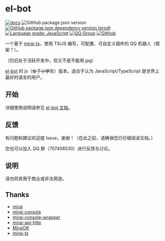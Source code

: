 # el-bot

[![docs](https://github.com/ElpsyCN/el-bot-docs/workflows/docs/badge.svg)](https://docs.bot.elpsy.cn/)
![GitHub package.json version](https://img.shields.io/github/package-json/v/ElpsyCN/el-bot)
[![GitHub package.json dependency version (prod)](https://img.shields.io/github/package-json/dependency-version/ElpsyCN/el-bot/mirai-ts)](https://github.com/YunYouJun/mirai-ts)
[![Language grade: JavaScript](https://img.shields.io/lgtm/grade/javascript/g/ElpsyCN/el-bot.svg?logo=lgtm&logoWidth=18)](https://lgtm.com/projects/g/ElpsyCN/el-bot/context:javascript)
[![QQ Group](https://img.shields.io/badge/qq%20group-707408530-12B7F5)](https://shang.qq.com/wpa/qunwpa?idkey=5b0eef3e3256ce23981f3b0aa2457175c66ca9194efd266fd0e9a7dbe43ed653)
[![GitHub](https://img.shields.io/github/license/ElpsyCN/el-bot)](https://github.com/ElpsyCN/el-bot/blob/master/LICENSE)

一个基于 [mirai-ts](https://github.com/YunYouJun/mirai-ts)，使用 TS/JS 编写，可配置、可自定义插件的 QQ 机器人（框架？）。

（仍旧处于活跃开发中，但又不是不能用.jpg）

[el-bot](https://docs.bot.elpsy.cn/) 的 js（~~女子小学生~~）版本。适合于认为 JavaScript/TypeScript 是世界上最好的语言的用户。

## 开始

详细使用说明请参见 [el-bot 文档](https://docs.bot.elpsy.cn/js/)。

## 反馈

有问题和建议欢迎提 Issue，谢谢！（在此之前，请确保您已仔细阅读文档。）

您也可以加入 QQ 群（707408530）进行反馈与讨论。

## 说明

请勿将其用于商业或非法用途。

## Thanks

- [mirai](https://github.com/mamoe/mirai)
- [mirai-console](https://github.com/mamoe/mirai-console)
- [mirai-console-wrapper](https://github.com/mamoe/mirai-console-wrapper)
- [mirai-api-http](https://github.com/mamoe/mirai-api-http)
- [MiraiOK](https://github.com/LXY1226/MiraiOK)
- [mirai-ts](https://github.com/YunYouJun/mirai-ts)
